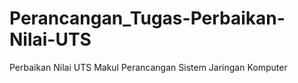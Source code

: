 # Perancangan_Tugas-Perbaikan-Nilai-UTS
Perbaikan Nilai UTS Makul Perancangan Sistem Jaringan Komputer
